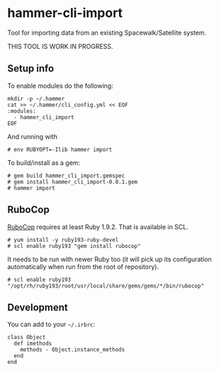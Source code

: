 # hammer-cli-import

Tool for importing data from an existing Spacewalk/Satellite system.

THIS TOOL IS WORK IN PROGRESS.

## Setup info

To enable modules do the following:

    mkdir -p ~/.hammer
    cat >> ~/.hammer/cli_config.yml << EOF
    :modules:
      - hammer_cli_import
    EOF

And running with

    # env RUBYOPT=-Ilib hammer import

To build/install as a gem:

    # gem build hammer_cli_import.gemspec
    # gem install hammer_cli_import-0.0.1.gem
    # hammer import

## RuboCop

[RuboCop][rubocop] requires at least Ruby 1.9.2. That is available in SCL.

    # yum install -y ruby193-ruby-devel
    # scl enable ruby193 "gem install rubocop"

It needs to be run with newer Ruby too (it will pick up its configuration
automatically when run from the root of repository).

    # scl enable ruby193 "/opt/rh/ruby193/root/usr/local/share/gems/gems/*/bin/rubocop"

## Development

You can add to your `~/.irbrc`:

    class Object
      def imethods
        methods - Object.instance_methods
      end
    end

[rubocop]: http://batsov.com/rubocop/ "Ruby code analyzer"
